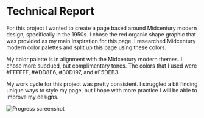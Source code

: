 # Technical Report

For this project I wanted to create a page based around Midcentury modern design, specifically in the 1950s. I chose the red organic shape graphic that was provided as my main inspiration for this page. I researched Midcentury modern color palettes and split up this page using these colors.

My color palette is in alignment with the Midcentury modern themes. I chose more subdued, but complimentary tones. The colors that I used were #FFFFFF, #ADD8E6, #B0D197, and #F5DEB3.

My work cycle for this project was pretty consistent. I struggled a bit finding unique ways to style my page, but I hope with more practice I will be able to improve my designs.

![Progress screenshot](images/screenshot_a5.png)
